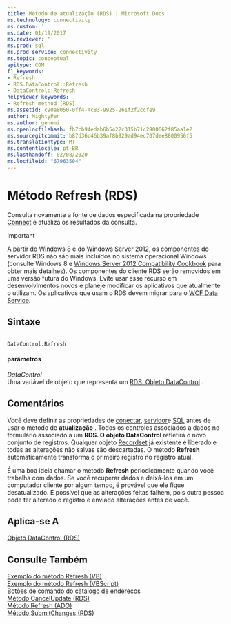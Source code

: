 ```yaml
---
title: Método de atualização (RDS) | Microsoft Docs
ms.technology: connectivity
ms.custom: ''
ms.date: 01/19/2017
ms.reviewer: ''
ms.prod: sql
ms.prod_service: connectivity
ms.topic: conceptual
apitype: COM
f1_keywords:
- Refresh
- RDS.DataControl::Refresh
- DataControl::Refresh
helpviewer_keywords:
- Refresh method [RDS]
ms.assetid: c90a8050-0ff4-4c83-9925-261f2f2ccfe9
author: MightyPen
ms.author: genemi
ms.openlocfilehash: fb7cb94edab6b5422c315b71c2900662f85aa1e2
ms.sourcegitcommit: b87d36c46b39af8b929ad94ec707dee8800950f5
ms.translationtype: MT
ms.contentlocale: pt-BR
ms.lasthandoff: 02/08/2020
ms.locfileid: "67963504"
---
```

# <a name="refresh-method-rds"></a>Método Refresh (RDS)
Consulta novamente a fonte de dados especificada na propriedade [Connect](../../../ado/reference/rds-api/connect-property-rds.md) e atualiza os resultados da consulta.  
  
> [!IMPORTANT]
>  A partir do Windows 8 e do Windows Server 2012, os componentes do servidor RDS não são mais incluídos no sistema operacional Windows (consulte Windows 8 e [Windows Server 2012 Compatibility Cookbook](https://www.microsoft.com/download/details.aspx?id=27416) para obter mais detalhes). Os componentes do cliente RDS serão removidos em uma versão futura do Windows. Evite usar esse recurso em desenvolvimentos novos e planeje modificar os aplicativos que atualmente o utilizam. Os aplicativos que usam o RDS devem migrar para o [WCF Data Service](https://go.microsoft.com/fwlink/?LinkId=199565).  
  
## <a name="syntax"></a>Sintaxe  
  
```  
  
DataControl.Refresh  
```  
  
#### <a name="parameters"></a>parâmetros  
 *DataControl*  
 Uma variável de objeto que representa um [RDS. Objeto DataControl](../../../ado/reference/rds-api/datacontrol-object-rds.md) .  
  
## <a name="remarks"></a>Comentários  
 Você deve definir as propriedades de [conectar](../../../ado/reference/rds-api/connect-property-rds.md), [servidor](../../../ado/reference/rds-api/server-property-rds.md)e [SQL](../../../ado/reference/rds-api/sql-property.md) antes de usar o método de **atualização** . Todos os controles associados a dados no formulário associado a um **RDS. O objeto DataControl** refletirá o novo conjunto de registros. Qualquer objeto [Recordset](../../../ado/reference/ado-api/recordset-object-ado.md) já existente é liberado e todas as alterações não salvas são descartadas. O método **Refresh** automaticamente transforma o primeiro registro no registro atual.  
  
 É uma boa ideia chamar o método **Refresh** periodicamente quando você trabalha com dados. Se você recuperar dados e deixá-los em um computador cliente por algum tempo, é provável que ele fique desatualizado. É possível que as alterações feitas falhem, pois outra pessoa pode ter alterado o registro e enviado alterações antes de você.  
  
## <a name="applies-to"></a>Aplica-se A  
 [Objeto DataControl (RDS)](../../../ado/reference/rds-api/datacontrol-object-rds.md)  
  
## <a name="see-also"></a>Consulte Também  
 [Exemplo do método Refresh (VB)](../../../ado/reference/ado-api/refresh-method-example-vb.md)   
 [Exemplo do método Refresh (VBScript)](../../../ado/reference/rds-api/refresh-method-example-vbscript.md)   
 [Botões de comando do catálogo de endereços](../../../ado/guide/remote-data-service/address-book-command-buttons.md)   
 [Método CancelUpdate (RDS)](../../../ado/reference/rds-api/cancelupdate-method-rds.md)   
 [Método Refresh (ADO)](../../../ado/reference/ado-api/refresh-method-ado.md)   
 [Método SubmitChanges (RDS)](../../../ado/reference/rds-api/submitchanges-method-rds.md)


